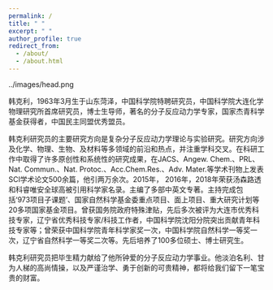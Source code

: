 ```yaml
---
permalink: /
title: " "
excerpt: " "
author_profile: true
redirect_from: 
  - /about/
  - /about.html
---
```


../images/head.png

韩克利，1963年3月生于山东菏泽，中国科学院特聘研究员，中国科学院大连化学物理研究所首席研究员，博士生导师，著名的分子反应动力学专家，国家杰青科学基金获得者，中国民主同盟优秀盟员。

韩克利研究员的主要研究方向是复杂分子反应动力学理论与实验研究。研究方向涉及化学、物理、生物、及材料等多领域的前沿和热点，并注重学科交叉。在科研工作中取得了许多原创性和系统性的研究成果，在JACS、Angew. Chem.、PRL、Nat. Commun.、Nat. Protoc.、Acc.Chem.Res.、Adv. Mater.等学术刊物上发表SCI学术论文500余篇，他引两万余次。2015年， 2016年，2018年荣获汤森路透和科睿唯安全球高被引用科学家名录。主编了多部中英文专著。主持完成包括‘973项目子课题’、国家自然科学基金委重点项目、面上项目、重大研究计划等20多项国家基金项目。曾获国务院政府特殊津贴，先后多次被评为大连市优秀科技专家，辽宁省优秀科技专家/科技工作者，中国科学院沈阳分院突出贡献青年科技专家等；曾荣获中国科学院青年科学家奖一次，中国科学院自然科学一等奖一次，辽宁省自然科学一等奖二次等。先后培养了100多位硕士、博士研究生。

韩克利研究员把毕生精力献给了他所钟爱的分子反应动力学事业。他淡泊名利、甘为人梯的高尚情操，以及严谨治学、勇于创新的可贵精神，都将给我们留下一笔宝贵的财富。

